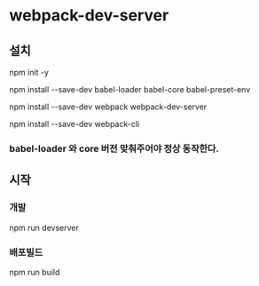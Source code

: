 # webpack-dev-server
## 설치

npm init -y

npm install --save-dev babel-loader babel-core babel-preset-env

npm install --save-dev webpack webpack-dev-server

npm install --save-dev webpack-cli

### babel-loader 와 core 버전 맞춰주어야 정상 동작한다.

## 시작

### 개발

npm run devserver

### 배포빌드

npm run build
